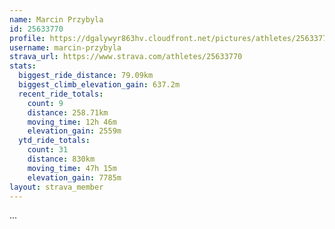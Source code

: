 ```yaml
---
name: Marcin Przybyla
id: 25633770
profile: https://dgalywyr863hv.cloudfront.net/pictures/athletes/25633770/12947173/2/large.jpg
username: marcin-przybyla
strava_url: https://www.strava.com/athletes/25633770
stats:
  biggest_ride_distance: 79.09km
  biggest_climb_elevation_gain: 637.2m
  recent_ride_totals:
    count: 9
    distance: 258.71km
    moving_time: 12h 46m
    elevation_gain: 2559m
  ytd_ride_totals:
    count: 31
    distance: 830km
    moving_time: 47h 15m
    elevation_gain: 7785m
layout: strava_member
--- 
```

...
